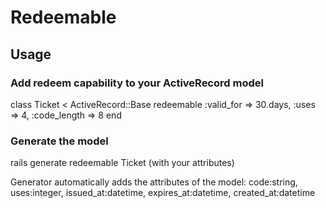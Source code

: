 Redeemable
==========

Usage
-----

### Add redeem capability to your ActiveRecord model

class Ticket < ActiveRecord::Base
  redeemable :valid_for => 30.days, :uses => 4, :code_length => 8
end


### Generate the model

rails generate redeemable Ticket (with your attributes)

Generator automatically adds the attributes of the model:
code:string, uses:integer, issued_at:datetime, expires_at:datetime, created_at:datetime

